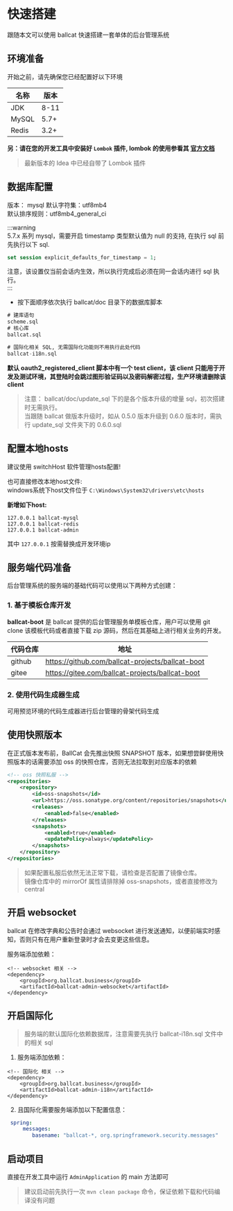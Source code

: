 # 快速搭建

跟随本文可以使用 ballcat 快速搭建一套单体的后台管理系统

## 环境准备

开始之前，请先确保您已经配置好以下环境

| 名称  | 版本   |
| ----- |------|
| JDK   | 8-11 |
| MySQL | 5.7+ |
| Redis | 3.2+ |


**另：请在您的开发工具中安装好 `Lombok` 插件, lombok 的使用参看其 [官方文档](https://projectlombok.org/)**
> 最新版本的 Idea 中已经自带了 Lombok 插件


## 数据库配置

版本： mysql
默认字符集：utf8mb4  
默认排序规则：utf8mb4_general_ci

:::warning  
5.7.x 系列 mysql，需要开启 timestamp 类型默认值为 null 的支持, 在执行 sql 前先执行以下 sql.
```sql
set session explicit_defaults_for_timestamp = 1;
```
注意，该设置仅当前会话内生效，所以执行完成后必须在同一会话内进行 sql 执行。  
:::

- 按下面顺序依次执行 ballcat/doc 目录下的数据库脚本

```sql
# 建库语句
scheme.sql   
# 核心库
ballcat.sql  

# 国际化相关 SQL, 无需国际化功能则不用执行此处代码
ballcat-i18n.sql
```

**默认 oauth2_registered_client 脚本中有一个 test client，该 client 只能用于开发及测试环境，其登陆时会跳过图形验证码以及密码解密过程，生产环境请删除该client**

> 注意： ballcat/doc/update_sql 下的是各个版本升级的增量 sql，初次搭建时无需执行。  
> 当跟随 ballcat 做版本升级时，如从 0.5.0 版本升级到 0.6.0 版本时，需执行 update_sql 文件夹下的 0.6.0.sql

## 配置本地hosts

建议使用 switchHost 软件管理hosts配置!

也可直接修改本地host文件:  
windows系统下host文件位于
`C:\Windows\System32\drivers\etc\hosts`


**新增如下host:**

```
127.0.0.1 ballcat-mysql
127.0.0.1 ballcat-redis
127.0.0.1 ballcat-admin
```

其中 `127.0.0.1` 按需替换成开发环境ip


## 服务端代码准备

后台管理系统的服务端的基础代码可以使用以下两种方式创建：

### 1. 基于模板仓库开发

**ballcat-boot** 是 ballcat 提供的后台管理服务单模板仓库，用户可以使用 git clone 该模板代码或者直接下载 zip 源码，然后在其基础上进行相关业务的开发。

| 代码仓库   | 地址                                                   |
|--------|------------------------------------------------------|
| github | https://github.com/ballcat-projects/ballcat-boot |
| gitee  | https://gitee.com/ballcat-projects/ballcat-boot   |


### 2. 使用代码生成器生成

可用预览环境的代码生成器进行后台管理的骨架代码生成

## 使用快照版本

在正式版本发布前，BallCat 会先推出快照 SNAPSHOT 版本，如果想尝鲜使用快照版本的话需要添加 oss 的快照仓库，否则无法拉取到对应版本的依赖

```xml
<!-- oss 快照私服 -->
<repositories>
    <repository>
        <id>oss-snapshots</id>
        <url>https://oss.sonatype.org/content/repositories/snapshots</url>
        <releases>
            <enabled>false</enabled>
        </releases>
        <snapshots>
            <enabled>true</enabled>
            <updatePolicy>always</updatePolicy>
        </snapshots>
    </repository>
</repositories>
```

> 如果配置私服后依然无法正常下载，请检查是否配置了镜像仓库。  
> 镜像仓库中的 mirrorOf 属性请排除掉 oss-snapshots，或者直接修改为 central


## 开启 websocket

ballcat 在修改字典和公告时会通过 websocket 进行发送通知，以便前端实时感知，否则只有在用户重新登录时才会去变更这些信息。

服务端添加依赖：

```xml-vue
<!-- websocket 相关 -->
<dependency>
	<groupId>org.ballcat.business</groupId>
	<artifactId>ballcat-admin-websocket</artifactId>
</dependency>
```

## 开启国际化

> 服务端的默认国际化依赖数据库，注意需要先执行 ballcat-i18n.sql 文件中的相关 sql

1. 服务端添加依赖：

```xml-vue
<!-- 国际化 相关 -->
<dependency>
	<groupId>org.ballcat.business</groupId>
	<artifactId>ballcat-admin-i18n</artifactId>
</dependency>
```

2. 且国际化需要服务端添加以下配置信息：

```yaml
 spring:
     messages:
        basename: "ballcat-*, org.springframework.security.messages"
```


## 启动项目

直接在开发工具中运行 `AdminApplication` 的 main 方法即可

> 建议启动前先执行一次 `mvn clean package` 命令，保证依赖下载和代码编译没有问题